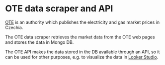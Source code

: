 # OTE data scraper and API

[OTE](https://www.ote-cr.cz/en) is an authority which publishes the electricity and gas market prices in Czechia.

The OTE data scraper retrieves the market data from the OTE web pages and stores the data in Mongo DB.

The OTE API makes the data stored in the DB available through an API, so it can be used for other purposes, e.g. to visualize the data in [Looker Studio](https://lookerstudio.google.com).
